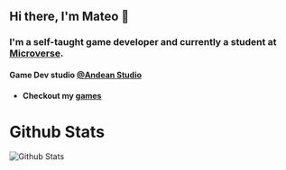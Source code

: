 ## Hi there, I'm Mateo 👋

### I'm a self-taught game developer and currently a student at [Microverse](https://www.microverse.org). 

#### Game Dev studio [@Andean Studio](https://twitter.com/ANDEANSTUDIO)
- #### Checkout my [games](https://andean-studio.itch.io)


# Github Stats
![Github Stats](https://github-readme-stats.vercel.app/api?username=mateo951)
